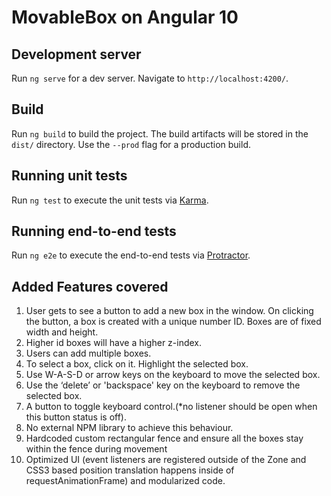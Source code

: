 # MovableBox on Angular 10

## Development server

Run `ng serve` for a dev server. Navigate to `http://localhost:4200/`.

## Build

Run `ng build` to build the project. The build artifacts will be stored in the `dist/` directory. Use the `--prod` flag for a production build.

## Running unit tests

Run `ng test` to execute the unit tests via [Karma](https://karma-runner.github.io).

## Running end-to-end tests

Run `ng e2e` to execute the end-to-end tests via [Protractor](http://www.protractortest.org/).


## Added Features covered
1. User gets to see a button to add a new box in the window. On clicking the button, a box is created with a unique number ID. Boxes are of fixed width and height.
2. Higher id boxes will have a higher z-index.
3. Users can add multiple boxes.
4. To select a box, click on it. Highlight the selected box.
5. Use W-A-S-D or arrow keys on the keyboard to move the selected box.
6. Use the ‘delete’ or 'backspace' key on the keyboard to remove the selected box.
7. A button to toggle keyboard control.(*no listener should be open when this button status
is off).
8. No external NPM library to achieve this behaviour.
9. Hardcoded custom rectangular fence and ensure all the boxes stay within the fence during movement
10. Optimized UI (event listeners are registered outside of the Zone and CSS3 based position translation happens inside of requestAnimationFrame) and modularized code.
